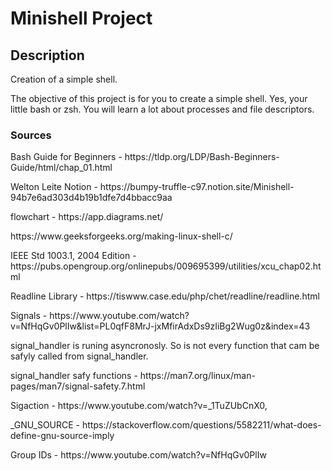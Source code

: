 # Minishell Project

## Description
<p> Creation of a simple shell.</p>
<p> The objective of this project is for you to create a simple shell. Yes, your little bash or zsh. You will learn a lot about processes and file descriptors. </p>


### Sources
<p> Bash Guide for Beginners - https://tldp.org/LDP/Bash-Beginners-Guide/html/chap_01.html </p>
<p> Welton Leite Notion - https://bumpy-truffle-c97.notion.site/Minishell-94b7e6ad303d4b19b1dfe7d4bbacc9aa</p>
<p> flowchart - https://app.diagrams.net/ </p>
<p> https://www.geeksforgeeks.org/making-linux-shell-c/</p>

<p> IEEE Std 1003.1, 2004 Edition - https://pubs.opengroup.org/onlinepubs/009695399/utilities/xcu_chap02.html </p>
<p> Readline Library - https://tiswww.case.edu/php/chet/readline/readline.html</p>

<p> Signals - https://www.youtube.com/watch?v=NfHqGv0PlIw&list=PL0qfF8MrJ-jxMfirAdxDs9zIiBg2Wug0z&index=43 </p>

<p>signal_handler is runing asyncronosly. So is not every function that cam be safyly called from signal_handler.</p>
<p>signal_handler safy functions - https://man7.org/linux/man-pages/man7/signal-safety.7.html</p>

<p>Sigaction - https://www.youtube.com/watch?v=_1TuZUbCnX0,</p>

<p>_GNU_SOURCE - https://stackoverflow.com/questions/5582211/what-does-define-gnu-source-imply</p
  
<p> Group IDs - https://www.youtube.com/watch?v=NfHqGv0PlIw</p>
